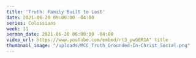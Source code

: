 ```yaml
---
title: 'Truth: Family Built to Last'
date: 2021-06-20 09:06:00 -04:00
series: Colossians
week: 11
sermon_date: 2021-06-20 00:00:00 -04:00
video_url: https://www.youtube.com/embed/rt3_pwG6R1A" title
thumbnail_image: "/uploads/MCC_Truth_Grounded-In-Christ_Social.png"
---
```


